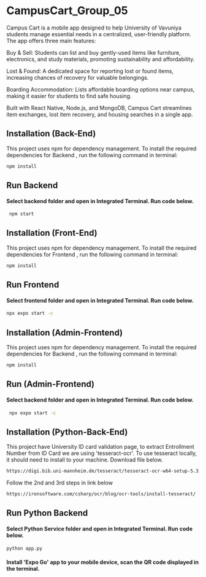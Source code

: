 
# CampusCart_Group_05 

Campus Cart is a mobile app designed to help University of Vavuniya students manage essential needs in a centralized, user-friendly platform. The app offers three main features:

Buy & Sell: Students can list and buy gently-used items like furniture, electronics, and study materials, promoting sustainability and affordability.

Lost & Found: A dedicated space for reporting lost or found items, increasing chances of recovery for valuable belongings.

Boarding Accommodation: Lists affordable boarding options near campus, making it easier for students to find safe housing.

Built with React Native, Node.js, and MongoDB, Campus Cart streamlines item exchanges, lost item recovery, and housing searches in a single app.
## Installation (Back-End)

This project uses npm for dependency management. To install the required dependencies for Backend , run the following command in terminal:

```bash
npm install
```

## Run Backend

#### Select backend folder and open in Integrated Terminal. Run code below.
```bash
 npm start
```


## Installation (Front-End)

This project uses npm for dependency management. To install the required dependencies for Frontend , run the following command in terminal:

```bash
npm install
```
    
## Run Frontend

#### Select frontend folder and open in Integrated Terminal. Run code below.

```bash
npx expo start -c
```


## Installation (Admin-Frontend)

This project uses npm for dependency management. To install the required dependencies for Backend , run the following command in terminal:

```bash
npm install
```

## Run (Admin-Frontend)

#### Select backend folder and open in Integrated Terminal. Run code below.
```bash
 npx expo start -c
```



## Installation (Python-Back-End)

This project have University ID card validation page, to extract Entrollment Number from ID Card we are using 'tesseract-ocr'.
To use tesseract locally, it should need to install to your machine. Download file below.

```bash
https://digi.bib.uni-mannheim.de/tesseract/tesseract-ocr-w64-setup-5.3.1.20230401.exe
```

Follow the 2nd and 3rd steps in link below

```bash
https://ironsoftware.com/csharp/ocr/blog/ocr-tools/install-tesseract/
```
    
## Run Python Backend

#### Select Python Service folder and open in Integrated Terminal. Run code below.

```bash
python app.py
```

#### Install 'Expo Go' app to your mobile device, scan the QR code displayed in the terminal.
